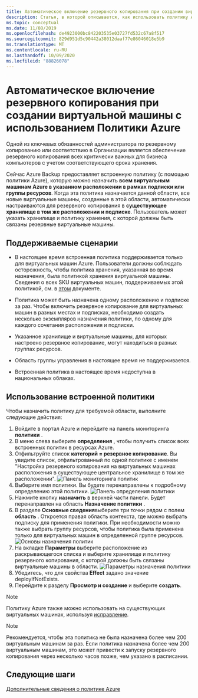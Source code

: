 ```yaml
---
title: Автоматическое включение резервного копирования при создании виртуальной машины с использованием Политики Azure
description: Статья, в которой описывается, как использовать политику Azure для автоматического включения резервного копирования для всех виртуальных машин, созданных в данной области.
ms.topic: conceptual
ms.date: 11/08/2019
ms.openlocfilehash: de4923000bc842203535e03727fd532c67a8f517
ms.sourcegitcommit: 829d951d5c90442a38012daaf77e86046018e5b9
ms.translationtype: MT
ms.contentlocale: ru-RU
ms.lasthandoff: 10/09/2020
ms.locfileid: "88826078"
---
```

# <a name="auto-enable-backup-on-vm-creation-using-azure-policy"></a>Автоматическое включение резервного копирования при создании виртуальной машины с использованием Политики Azure

Одной из ключевых обязанностей администратора по резервному копированию или соответствию в Организации является обеспечение резервного копирования всех критически важных для бизнеса компьютеров с учетом соответствующего срока хранения.

Сейчас Azure Backup предоставляет встроенную политику (с помощью политики Azure), которую можно назначить **всем виртуальным машинам Azure в указанном расположении в рамках подписки или группы ресурсов**. Когда эта политика назначается данной области, все новые виртуальные машины, созданные в этой области, автоматически настраиваются для резервного копирования в **существующее хранилище в том же расположении и подписке**. Пользователь может указать хранилище и политику хранения, с которой должны быть связаны резервные виртуальные машины.

## <a name="supported-scenarios"></a>Поддерживаемые сценарии

* В настоящее время встроенная политика поддерживается только для виртуальных машин Azure. Пользователи должны соблюдать осторожность, чтобы политика хранения, указанная во время назначения, была политикой хранения виртуальной машины. Сведения о всех SKU виртуальных машин, поддерживаемых этой политикой, см. в [этом](./backup-azure-policy-supported-skus.md) документе.

* Политика может быть назначена одному расположению и подписке за раз. Чтобы включить резервное копирование для виртуальных машин в разных местах и подписках, необходимо создать несколько экземпляров назначения политики, по одному для каждого сочетания расположения и подписки.

* Указанное хранилище и виртуальные машины, для которых настроено резервное копирование, могут находиться в разных группах ресурсов.

* Область группы управления в настоящее время не поддерживается.

* Встроенная политика в настоящее время недоступна в национальных облаках.

## <a name="using-the-built-in-policy"></a>Использование встроенной политики

Чтобы назначить политику для требуемой области, выполните следующие действия:

1. Войдите в портал Azure и перейдите на панель мониторинга **политики** .
1. В меню слева выберите **определения** , чтобы получить список всех встроенных политик в ресурсах Azure.
1. Отфильтруйте список **категорий = резервное копирование**. Вы увидите список, отфильтрованный по одной политике с именем "Настройка резервного копирования на виртуальных машинах расположения в существующее центральное хранилище в том же расположении".
![Панель мониторинга политик](./media/backup-azure-auto-enable-backup/policy-dashboard.png)
1. Выберите имя политики. Вы будете перенаправлены к подробному определению этой политики.
![Панель определения политики](./media/backup-azure-auto-enable-backup/policy-definition-blade.png)
1. Нажмите кнопку **назначить** в верхней части панели. Будет перенаправлен на область **Назначение политики** .
1. В разделе **Основные сведения**выберите три точки рядом с полем **область** . Откроется правая область контекста, где можно выбрать подписку для применения политики. При необходимости можно также выбрать группу ресурсов, чтобы политика была применена только для виртуальных машин в определенной группе ресурсов.
![Основы назначения политик](./media/backup-azure-auto-enable-backup/policy-assignment-basics.png)
1. На вкладке **Параметры** выберите расположение из раскрывающегося списка и выберите хранилище и политику резервного копирования, с которой должны быть связаны виртуальные машины в области.
![Параметры назначения политики](./media/backup-azure-auto-enable-backup/policy-assignment-parameters.png)
1. Убедитесь, что для свойства **Effect** задано значение deployIfNotExists.
1. Перейдите к разделу **Просмотр и создание** и выберите **создать**.

> [!NOTE]
>
> Политику Azure также можно использовать на существующих виртуальных машинах, используя [исправление](../governance/policy/how-to/remediate-resources.md).

> [!NOTE]
>
> Рекомендуется, чтобы эта политика не была назначена более чем 200 виртуальным машинам за раз. Если политика назначена более чем 200 виртуальным машинам, это может привести к запуску резервного копирования через несколько часов позже, чем указано в расписании.

## <a name="next-steps"></a>Следующие шаги

[Дополнительные сведения о политике Azure](../governance/policy/overview.md)
